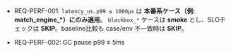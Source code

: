 - REQ-PERF-001: `latency_us.p99 ≤ 1000µs` は **本番系ケース（例: match_engine_*）にのみ適用**。
  `blackbox_*` ケースは **smoke** とし、SLOチェックは **SKIP**。baseline比較も case/env 不一致時は **SKIP**。

- REQ-PERF-002: GC pause p99 ≤ 5ms
